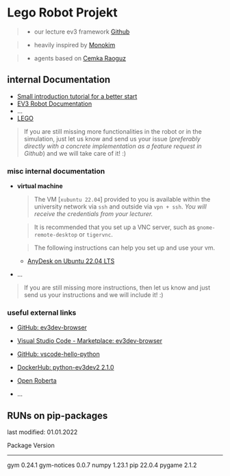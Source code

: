 # Lego Robot Projekt

> * our lecture ev3 framework [Github](https://github.com/DevArchitectMaster/reinforcement_learning_ev3_framework_student)   

> * heavily inspired by [Monokim](https://github.com/monokim/framework_tutorial)   

> * agents based on [Cemka Raoguz](https://github.com/cemkaraoguz/reinforcement-learning-an-introduction-second-edition/tree/main/IRL)


## internal Documentation

* [Small introduction tutorial for a better start](docs/tutorial.md)
* [EV3 Robot Documentation](docs/EV3.md)
* ...
* [LEGO](docs/lego/)
> If you are still missing more functionalities in the robot or in the simulation, just let us know and send us your issue (_preferably directly with a concrete implementation as a feature request in Github_) and we will take care of it! :)

### misc internal documentation

* __virtual machine__
  > The VM [```xubuntu 22.04```] provided to you is available within the university network via ```ssh``` and outside via ```vpn + ssh```. _You will receive the credentials from your lecturer._

  > It is recommended that you set up a VNC server, such as ```gnome-remote-desktop``` or ```tigervnc```.

  > The following instructions can help you set up and use your vm.

  * [AnyDesk on Ubuntu 22.04 LTS](docs/misc/AnyDesk%20on%20Ubuntu%2022.04%20LTS.md)
* ...
> If you are still missing more instructions, then let us know and just send us your instructions and we will include it! :)

### useful external links

* [GitHub: ev3dev-browser](https://github.com/ev3dev/vscode-ev3dev-browser)
* [Visual Studio Code - Marketplace: ev3dev-browser](https://marketplace.visualstudio.com/items?itemName=ev3dev.ev3dev-browser)

* [GitHub: vscode-hello-python ](https://github.com/ev3dev/vscode-hello-python)

* [DockerHub: python-ev3dev2 2.1.0](https://pypi.org/project/python-ev3dev2/)

* [Open Roberta](https://lab.open-roberta.org/)

* ...


## RUNs on pip-packages
last modified: 01.01.2022

Package         Version
--------------- -------
gym             0.24.1
gym-notices     0.0.7
numpy           1.23.1
pip             22.0.4
pygame          2.1.2
